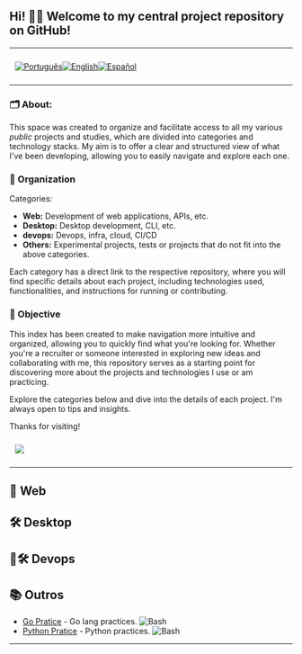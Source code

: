 <p align="center">
  <h2>
    Hi! 👋🏻 Welcome to my central project repository on GitHub!  
  </h2>
</p>

---

<div style="display: flex; align-items: center; padding: 10px;">
  <span>
    <a href="https://github.com/rocunha09/rocunha09">
      <img src="https://img.shields.io/badge/-Português-green?style=for-the-badge" alt="Português">
    </a>
  </span>

  <span>
    <a href="https://github.com/rocunha09/rocunha09/blob/main/README_EN.md">
      <img src="https://img.shields.io/badge/-English-blue?style=for-the-badge" alt="English">
    </a>
  </span>

  <span>
    <a href="https://github.com/rocunha09/rocunha09/blob/main/README_ES.md">
      <img src="https://img.shields.io/badge/-Español-red?style=for-the-badge" alt="Español">
    </a>
  </span>
</div>

---

### 🗂️ About:
This space was created to organize and facilitate access to all my various *public* projects and studies, which are divided into categories and technology stacks. My aim is to offer a clear and structured view of what I've been developing, allowing you to easily navigate and explore each one.

### 📌  Organization
Categories:
<ul>
  <li>
    <strong>Web:</strong> Development of web applications, APIs, etc.
  </li>
  <li>
    <strong>Desktop:</strong> Desktop development, CLI, etc.
  <li>
    <strong>devops:</strong> Devops, infra, cloud, CI/CD
  </li>
  <li>
    <strong>Others:</strong> Experimental projects, tests or projects that do not fit into the above categories.
  </li>
</ul>

Each category has a direct link to the respective repository, where you will find specific details about each project, including technologies used, functionalities, and instructions for running or contributing.

### 🎯 Objective

This index has been created to make navigation more intuitive and organized, allowing you to quickly find what you're looking for. Whether you're a recruiter or someone interested in exploring new ideas and collaborating with me, this repository serves as a starting point for discovering more about the projects and technologies I use or am practicing.

Explore the categories below and dive into the details of each project.
I'm always open to tips and insights.

Thanks for visiting!


<div style="display: flex; align-items: center; padding: 10px;">
  <span>
    <a href="https://www.linkedin.com/in/rafaelcunha09/" target="_blank">
      <img src="https://img.shields.io/badge/LinkedIn-0077B5?style=for-the-badge&logo=linkedin&logoColor=white"/>
    </a>
  </span>
</div>

---

## 🚀 Web

## 🛠️ Desktop

## 🚀🛠️ Devops

## 📚 Outros

- [Go Pratice](https://github.com/rocunha09/go_pratice/blob/main/README_EN.md) - Go lang practices. ![Bash](https://img.shields.io/badge/Go-1.23.0-blue)
- [Python Pratice](https://github.com/rocunha09/python_pratice/blob/main/README.md) - Python practices. ![Bash](https://img.shields.io/badge/Python-3.12.3-blue)

---
